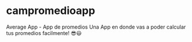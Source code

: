 # campromedioapp
Average App - App de promedios 
Una App en donde vas a poder calcular tus promedios facilmente! 😎😃
